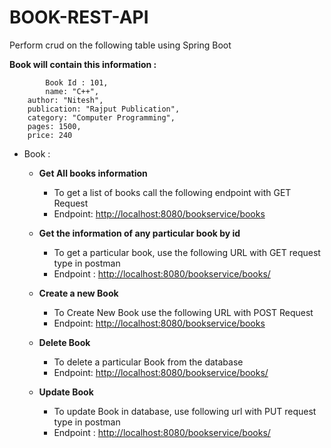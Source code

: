 # BOOK-REST-API

Perform crud on the following table using Spring Boot

**Book will contain this information :**

```
		Book Id : 101,
		name: "C++",
    author: "Nitesh",
    publication: "Rajput Publication",
    category: "Computer Programming",
    pages: 1500,
    price: 240
```

- Book :
    - **Get All books information**
        - To get a list of books call the following endpoint with GET Request
        - Endpoint: [http://localhost:8080/bookservice/books](http://localhost:8080/bookservice/books)
        
    - **Get the information of any particular book by id**
        - To get a particular book, use the following URL with GET request type in postman
        - Endpoint : [http://localhost:8080/bookservice/books/](http://localhost:8080/bookservice/books/)<id>
        
    - **Create a new Book**
        - To Create New Book use the following URL with POST Request
        - Endpoint: [http://localhost:8080/bookservice/books](http://localhost:8080/bookservice/books)
        
    - **Delete Book**
        - To delete a particular Book from the database
        - Endpoint: [http://localhost:8080/bookservice/books/](http://localhost:8080/bookservice/books/)<id>
        
    - **Update Book**
        - To update Book in database, use following url with PUT request type in postman
        - Endpoint : [http://localhost:8080/bookservice/books/](http://localhost:8080/bookservice/books/)<id>

